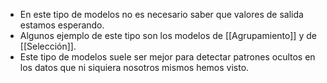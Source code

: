- En este tipo de modelos no es necesario saber que valores de salida estamos esperando.
- Algunos ejemplo de este tipo son los modelos de [[Agrupamiento]] y de [[Selección]].
- Este tipo de modelos suele ser mejor para detectar patrones ocultos en los datos que ni siquiera nosotros mismos hemos visto.